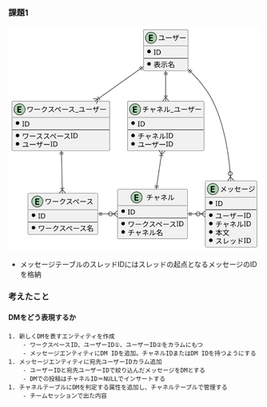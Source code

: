 ### 課題1
![ER.svg](./work/ER.svg "ER")

- メッセージテーブルのスレッドIDにはスレッドの起点となるメッセージのIDを格納

### 考えたこと
  #### DMをどう表現するか
    1. 新しくDMを表すエンティティを作成
        - ワークスペースID、ユーザーID①、ユーザーID②をカラムにもつ
        - メッセージエンティティにDM IDを追加。チャネルIDまたはDM IDを持つようにする
    1. メッセージエンティティに宛先ユーザーIDカラム追加
        - ユーザーIDと宛先ユーザーIDで絞り込んだメッセージをDMとする
        - DMでの投稿はチャネルID＝NULLでインサートする
    1. チャネルテーブルにDMを判定する属性を追加し、チャネルテーブルで管理する
        - チームセッションで出た内容